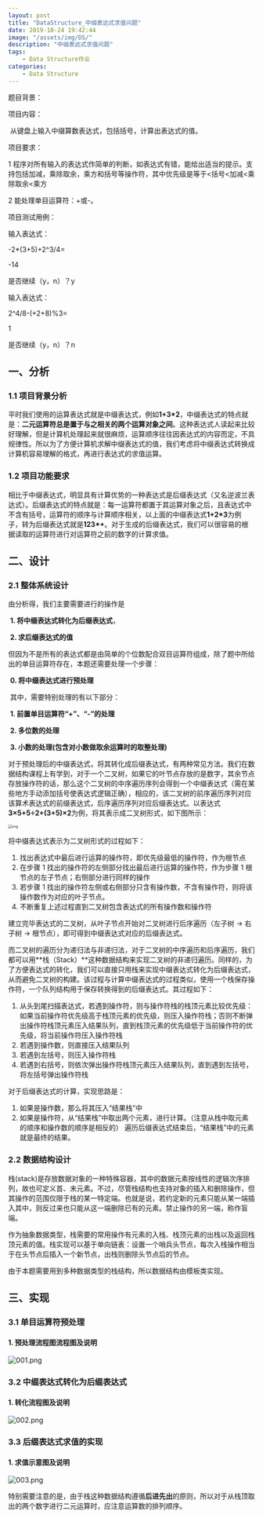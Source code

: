 ```yaml
---
layout: post
title: "DataStructure_中缀表达式求值问题"
date: 2019-10-24 19:42:44
image: "/assets/img/DS/"
description: "中缀表达式求值问题"
tags:
    - Data Structure作业
categories:
    - Data Structure
---
```


题目背景：

项目内容：

​ 从键盘上输入中缀算数表达式，包括括号，计算出表达式的值。

项目要求：

1 程序对所有输入的表达式作简单的判断，如表达式有错，能给出适当的提示。支持包括加减，乘除取余，乘方和括号等操作符，其中优先级是等于<括号<加减<乘除取余<乘方

2 能处理单目运算符：+或-。

项目测试用例：

输入表达式：

-2\*(3+5)+2^3/4=

-14

是否继续（y，n）？y

输入表达式：

2^4/8-(+2+8)%3=

1

是否继续（y，n）？n

## 一、分析

### 1.1 项目背景分析

平时我们使用的运算表达式就是中缀表达式，例如**1+3\*2**，中缀表达式的特点就是：**二元运算符总是置于与之相关的两个运算对象之间**。这种表达式人读起来比较好理解，但是计算机处理起来就很麻烦，运算顺序往往因表达式的内容而定，不具规律性。所以为了方便计算机求解中缀表达式的值，我们考虑将中缀表达式转换成计算机容易理解的格式，再进行表达式的求值运算。

### 1.2 项目功能要求

相比于中缀表达式，明显具有计算优势的一种表达式是后缀表达式（又名逆波兰表达式）。后缀表达式的特点就是：每一运算符都置于其运算对象之后，且表达式中不含有括号，运算符的顺序与计算顺序相关，以上面的中缀表达式**1+2\*3**为例子，转为后缀表达式就是**123\*+**。对于生成的后缀表达式，我们可以很容易的根据读取的运算符进行对运算符之前的数字的计算求值。

## 二、设计

### 2.1 整体系统设计

由分析得，我们主要需要进行的操作是

​ **1. 将中缀表达式转化为后缀表达式**，

​ **2. 求后缀表达式的值**

但因为不是所有的表达式都是由简单的个位数配合双目运算符组成，除了题中所给出的单目运算符存在，本题还需要处理一个步骤：

​ **0. 将中缀表达式进行预处理**

​ 其中，需要特别处理的有以下部分：

​ **1. 前置单目运算符“+”、“-”的处理**

​ **2. 多位数的处理**

​ **3. 小数的处理(包含对小数做取余运算时的取整处理)**

对于预处理后的中缀表达式，将其转化成后缀表达式，有两种常见方法。我们在数据结构课程上有学到，对于一个二叉树，如果它的叶节点存放的是数字，其余节点存放操作符的话，那么这个二叉树的中序遍历序列会得到一个中缀表达式（需在某些地方手动添加括号使表达式逻辑正确），相应的，该二叉树的前序遍历序列对应该算术表达式的前缀表达式，后序遍历序列对应后缀表达式。以表达式**3×5+5÷2+(3+5)×2**为例，将其表示成二叉树形式，如下图所示：

<img src="https://drive.google.com/uc?export=view&amp;id=1wR-MK17mWAAnw6yypNF6rEzbaoaFGtrI" alt="img" style="zoom:50%;" />

将中缀表达式表示为二叉树形式的过程如下：

1. 找出表达式中最后进行运算的操作符，即优先级最低的操作符，作为根节点
2. 在步骤 1 找出的操作符的左侧部分找出最后进行运算的操作符，作为步骤 1 根节点的左子节点；右侧部分进行同样的操作
3. 若步骤 1 找出的操作符左侧或右侧部分只含有操作数，不含有操作符，则将该操作数作为对应的叶子节点。
4. 不断重复上述过程直到二叉树包含表达式的所有操作数和操作符

建立完毕表达式的二叉树，从叶子节点开始对二叉树进行后序遍历（左子树 -> 右子树 -> 根节点），即可得到中缀表达式对应的后缀表达式。

而二叉树的遍历分为递归法与非递归法，对于二叉树的中序遍历和后序遍历，我们都可以用**栈（Stack）**这种数据结构来实现二叉树的非递归遍历。同样的，为了方便表达式的转化，我们可以直接只用栈来实现中缀表达式转化为后缀表达式，从而避免二叉树的构建。该过程与计算中缀表达式的过程类似，使用一个栈保存操作符，一个队列结构用于保存转换得到的后缀表达式。其过程如下：

1. 从头到尾扫描表达式，若遇到操作符，则与操作符栈的栈顶元素比较优先级：如果当前操作符优先级高于栈顶元素的优先级，则压入操作符栈；否则不断弹出操作符栈顶元素压入结果队列，直到栈顶元素的优先级低于当前操作符的优先级，将当前操作符压入操作符栈
2. 若遇到操作数，则直接压入结果队列
3. 若遇到左括号，则压入操作符栈
4. 若遇到右括号，则依次弹出操作符栈顶元素压入结果队列，直到遇到左括号，将左括号弹出操作符栈

对于后缀表达式的计算，实现思路是：

1. 如果是操作数，那么将其压入“结果栈”中
2. 如果是操作符，从“结果栈”中取出两个元素，进行计算。（注意从栈中取元素的顺序和操作数的顺序是相反的）
   遍历后缀表达式结束后，“结果栈”中的元素就是最终的结果。

### 2.2 数据结构设计

栈(stack)是存放数据对象的一种特殊容器，其中的数据元素按线性的逻辑次序排列，故也可定义首、末元素。不过，尽管栈结构也支持对象的插入和删除操作，但其操作的范围仅限于栈的某一特定端。也就是说，若约定新的元素只能从某一端插入其中，则反过来也只能从这一端删除已有的元素。禁止操作的另一端，称作盲端。

作为抽象数据类型，栈需要的常用操作有元素的入栈、栈顶元素的出栈以及返回栈顶元素的值。栈实现可以基于单向链表：设置一个哨兵头节点，每次入栈操作相当于在头节点后插入一个新节点，出栈则删除头节点后的节点。

由于本题需要用到多种数据类型的栈结构，所以数据结构由模板类实现。

## 三、实现

### 3.1 单目运算符预处理

#### 1. 预处理流程图流程图及说明

![001.png](https://github.com/Xuedixuedi/Xuedixuedi.github.io/blob/master/assets/img/DS/001.png?raw=true)

### 3.2 中缀表达式转化为后缀表达式

#### 1. 转化流程图及说明

![002.png](https://github.com/Xuedixuedi/Xuedixuedi.github.io/blob/master/assets/img/DS/002.png?raw=true)

### 3.3 后缀表达式求值的实现

#### 1. 求值示意图及说明

![003.png](https://github.com/Xuedixuedi/Xuedixuedi.github.io/blob/master/assets/img/DS/003.png?raw=true)

特别需要注意的是，由于栈这种数据结构遵循**后进先出**的原则，所以对于从栈顶取出的两个数字进行二元运算时，应注意运算数的排列顺序。
